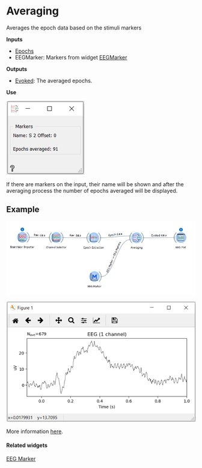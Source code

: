 Averaging
=========
Averages the epoch data based on the stimuli markers


**Inputs**

- [Epochs][1]
- EEGMarker: Markers from widget [EEGMarker](eegmarker.md)

**Outputs**

- [Evoked](https://mne.tools/0.17/generated/mne.Evoked.html): The averaged epochs.

[1]: https://mne.tools/0.17/generated/mne.Epochs.html

**Use**

![](images/ave2.png)

If there are markers on the input, their name will be shown and after the averaging process the number of epochs averaged will be displayed.

Example
-------

![](images/exa2work.png)

![](images/exa2plot.png)

More information [here](https://mne.tools/0.17/generated/mne.Epochs.html#mne.Epochs.average).

#### Related widgets

[EEG Marker](eegmarker.md)